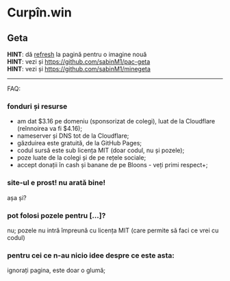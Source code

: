 # Curpîn.win
## Geta

<b>HINT</b>: dă [refresh](https://curpin.win/) la pagină pentru o imagine nouă<br>
<b>HINT</b>: vezi și https://github.com/sabinM1/pac-geta<br>
<b>HINT</b>: vezi și https://github.com/sabinM1/minegeta

---

FAQ:

### fonduri și resurse

- am dat \$3.16 pe domeniu (sponsorizat de colegi), luat de la Cloudflare (reînnoirea va fi \$4.16);
- nameserver și DNS tot de la Cloudflare;
- găzduirea este gratuită, de la GitHub Pages;
- codul sursă este sub licența MIT (doar codul, nu și pozele);
- poze luate de la colegi și de pe rețele sociale;
- accept donații în cash și banane de pe Bloons - veți primi respect+;

### site-ul e prost! nu arată bine!

așa și?

### pot folosi pozele pentru [...]?

nu; pozele nu intră împreună cu licența MIT (care permite să faci ce vrei cu codul)

### pentru cei ce n-au nicio idee despre ce este asta:

ignorați pagina, este doar o glumă;
